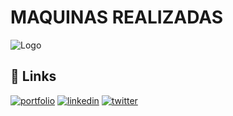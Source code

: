 # MAQUINAS REALIZADAS

![Logo](https://th.bing.com/th/id/OIP.fZXLQ9eMOFvVW3Rg3AsL1QAAAA?rs=1&pid=ImgDetMain)



## 🔗 Links
[![portfolio](https://img.shields.io/badge/my_portfolio-000?style=for-the-badge&logo=ko-fi&logoColor=white)](https://github.com/Ezequiel59)
[![linkedin](https://img.shields.io/badge/linkedin-0A66C2?style=for-the-badge&logo=linkedin&logoColor=white)](https://www.linkedin.com/in/ezequiel-sanchez-4b8a062a7/)
[![twitter](https://img.shields.io/badge/twitter-1DA1F2?style=for-the-badge&logo=twitter&logoColor=white)](https://twitter.com/)
